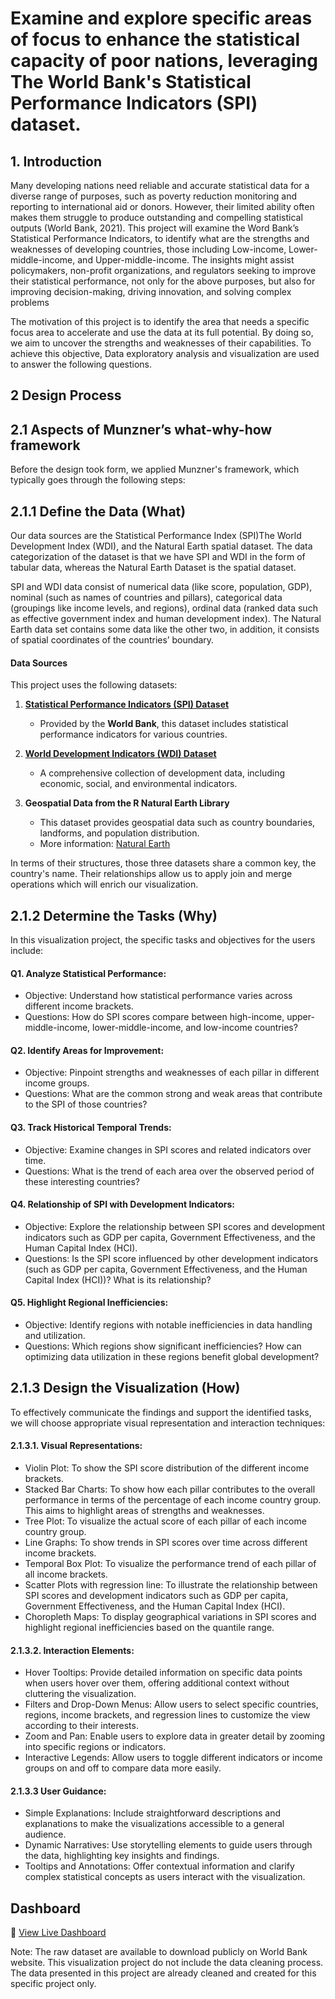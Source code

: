 # Examine and explore specific areas of focus to enhance the statistical capacity of poor nations, leveraging The World Bank's Statistical Performance Indicators (SPI) dataset.

## 1. Introduction 
Many developing nations need reliable and accurate statistical data for a diverse range of purposes, such as poverty reduction monitoring and reporting to international aid or donors. However, their limited ability often makes them struggle to produce outstanding and compelling statistical outputs (World Bank, 2021). This project will examine the Word Bank’s Statistical Performance Indicators, to identify what are the strengths and weaknesses of developing countries, those including Low-income, Lower-middle-income, and Upper-middle-income. The insights might assist policymakers, non-profit organizations, and regulators seeking to improve their statistical performance, not only for the above purposes, but also for improving decision-making, driving innovation, and solving complex problems

The motivation of this project is to identify the area that needs a specific focus area to accelerate and use the data at its full potential. By doing so, we aim to uncover the strengths and weaknesses of their capabilities. To achieve this objective,  Data exploratory analysis and visualization are used to answer the following questions.

## 2	Design Process 
## 2.1	Aspects of Munzner’s what-why-how framework
Before the design took form, we applied Munzner's framework, which typically goes through the following steps:
## 2.1.1	Define the Data (What)
Our data sources are the Statistical Performance Index (SPI)The World Development Index (WDI), and the Natural Earth spatial dataset. The data categorization of the dataset is that we have SPI and WDI in the form of tabular data, whereas the Natural Earth Dataset is the spatial dataset. 
 
SPI and WDI data consist of numerical data (like score, population, GDP), nominal (such as names of countries and pillars), categorical data (groupings like income levels, and regions), ordinal data (ranked data such as effective government index and human development index). The Natural Earth data set contains some data like the other two, in addition, it consists of spatial coordinates of the countries’ boundary. 
#### Data Sources  
This project uses the following datasets:  

1. **[Statistical Performance Indicators (SPI) Dataset](https://datacatalog.worldbank.org/search/dataset/0037996/Statistical-Performance-Indicators)**  
   - Provided by the **World Bank**, this dataset includes statistical performance indicators for various countries.  

2. **[World Development Indicators (WDI) Dataset](https://databank.worldbank.org/source/world-development-indicators)**  
   - A comprehensive collection of development data, including economic, social, and environmental indicators.  

3. **Geospatial Data from the R Natural Earth Library**  
   - This dataset provides geospatial data such as country boundaries, landforms, and population distribution.  
   - More information: [Natural Earth](https://www.naturalearthdata.com/)  

In terms of their structures, those three datasets share a common key, the country's name. Their relationships allow us to apply join and merge operations which will enrich our visualization.
## 2.1.2	Determine the Tasks (Why)
In this visualization project, the specific tasks and objectives for the users include:

#### Q1.	Analyze Statistical Performance:
   - Objective: Understand how statistical performance varies across different income brackets.
   - Questions: How do SPI scores compare between high-income, upper-middle-income, lower-middle-income, and low-income countries?

#### Q2.	Identify Areas for Improvement:
   - Objective: Pinpoint strengths and weaknesses of each pillar in different income groups.
   - Questions: What are the common strong and weak areas that contribute to the SPI of those countries?

#### Q3.	Track Historical Temporal Trends:
   - Objective: Examine changes in SPI scores and related indicators over time.
   - Questions: What is the trend of each area over the observed period of these interesting countries?

#### Q4.	Relationship of SPI with Development Indicators:
   - Objective: Explore the relationship between SPI scores and development indicators such as GDP per capita, Government Effectiveness, and the Human Capital Index (HCI).
   - Questions: Is the SPI score influenced by other development indicators (such as GDP per capita, Government Effectiveness, and the Human Capital Index (HCI))? What is its relationship?

#### Q5.	Highlight Regional Inefficiencies:
   - Objective: Identify regions with notable inefficiencies in data handling and utilization.
   - Questions: Which regions show significant inefficiencies? How can optimizing data utilization in these regions benefit global development?
## 2.1.3	Design the Visualization (How)
To effectively communicate the findings and support the identified tasks, we will choose appropriate visual representation and interaction techniques:
#### 2.1.3.1.	Visual Representations:
   - Violin Plot:  To show the SPI score distribution of the different income brackets.
   - Stacked Bar Charts: To show how each pillar contributes to the overall performance in terms of the percentage of each income country group. This aims to highlight areas of strengths and weaknesses.
   - Tree Plot: To visualize the actual score of each pillar of each income country group.
   - Line Graphs: To show trends in SPI scores over time across different income brackets.
   - Temporal Box Plot:  To visualize the performance trend of each pillar of all income brackets. 
   - Scatter Plots with regression line: To illustrate the relationship between SPI scores and development indicators such as GDP per capita, Government Effectiveness, and the Human Capital Index (HCI).
   - Choropleth Maps: To display geographical variations in SPI scores and highlight regional inefficiencies based on the quantile range.

#### 2.1.3.2.	Interaction Elements:
   - Hover Tooltips: Provide detailed information on specific data points when users hover over them, offering additional context without cluttering the visualization.
   - Filters and Drop-Down Menus: Allow users to select specific countries, regions, income brackets, and regression lines to customize the view according to their interests.
   - Zoom and Pan: Enable users to explore data in greater detail by zooming into specific regions or indicators.
   - Interactive Legends: Allow users to toggle different indicators or income groups on and off to compare data more easily.

#### 2.1.3.3	User Guidance:
   - Simple Explanations: Include straightforward descriptions and explanations to make the visualizations accessible to a general audience.
   - Dynamic Narratives: Use storytelling elements to guide users through the data, highlighting key insights and findings.
   - Tooltips and Annotations: Offer contextual information and clarify complex statistical concepts as users interact with the visualization.

## Dashboard  
🔗 [View Live Dashboard](https://chandarakhvan.shinyapps.io/SPI_dashboard/)

Note: The raw dataset are available to download publicly on World Bank website. This visualization project do not include the data cleaning process. The data presented in this project are already cleaned and created for this specific project only. 

